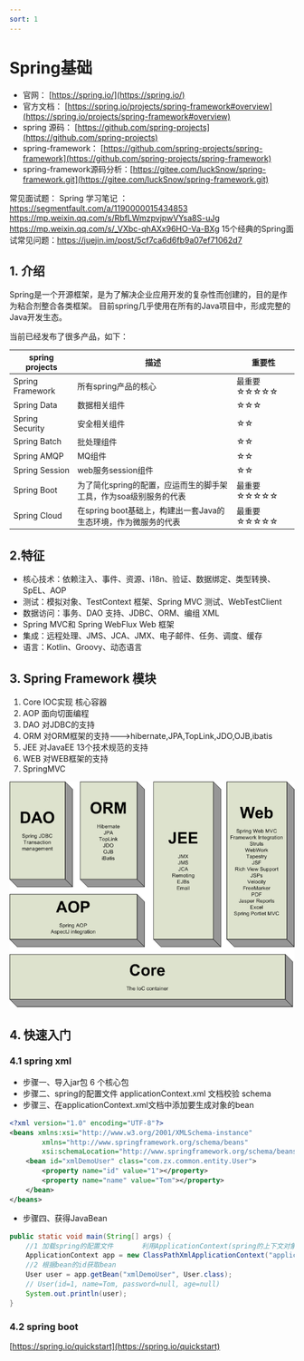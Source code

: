 ```yaml
---
sort: 1
---
```

# Spring基础

- 官网： [https://spring.io/](https://spring.io/)
- 官方文档： [https://spring.io/projects/spring-framework#overview](https://spring.io/projects/spring-framework#overview)
- spring 源码： [https://github.com/spring-projects](https://github.com/spring-projects)
- spring-framework： [https://github.com/spring-projects/spring-framework](https://github.com/spring-projects/spring-framework)
- spring-framework源码分析：[https://gitee.com/luckSnow/spring-framework.git](https://gitee.com/luckSnow/spring-framework.git)

常见面试题：
Spring 学习笔记 ：https://segmentfault.com/a/1190000015434853
https://mp.weixin.qq.com/s/RbfLWmzpvjpwVYsa8S-uJg
https://mp.weixin.qq.com/s/_VXbc-qhAXx96HO-Va-BXg
15个经典的Spring面试常见问题：https://juejin.im/post/5cf7ca6d6fb9a07ef71062d7

## 1. 介绍

Spring是一个开源框架，是为了解决企业应用开发的复杂性而创建的，目的是作为粘合剂整合各类框架。
目前spring几乎使用在所有的Java项目中，形成完整的Java开发生态。

当前已经发布了很多产品，如下：

| spring projects  | 描述                                                              | 重要性           |
| ---------------- | ----------------------------------------------------------------- | ---------------- |
| Spring Framework | 所有spring产品的核心                                              | 最重要☆☆☆☆☆ |
| Spring Data      | 数据相关组件                                                      | ☆☆☆           |
| Spring Security  | 安全相关组件                                                      | ☆☆             |
| Spring Batch     | 批处理组件                                                        | ☆☆             |
| Spring AMQP      | MQ组件                                                            | ☆☆             |
| Spring Session   | web服务session组件                                                | ☆☆             |
| Spring Boot      | 为了简化spring的配置，应运而生的脚手架工具，作为soa级别服务的代表 | 最重要☆☆☆☆☆ |
| Spring Cloud     | 在spring boot基础上，构建出一套Java的生态环境，作为微服务的代表   | 最重要☆☆☆☆☆ |

## 2.特征

- 核心技术：依赖注入、事件、资源、i18n、验证、数据绑定、类型转换、SpEL、AOP
- 测试：模拟对象、TestContext 框架、Spring MVC 测试、WebTestClient
- 数据访问：事务、DAO 支持、JDBC、ORM、编组 XML
- Spring MVC和 Spring WebFlux Web 框架
- 集成：远程处理、JMS、JCA、JMX、电子邮件、任务、调度、缓存
- 语言：Kotlin、Groovy、动态语言

## 3. Spring Framework 模块

1. Core IOC实现 核心容器
2. AOP 面向切面编程
3. DAO 对JDBC的支持
4. ORM 对ORM框架的支持--->hibernate,JPA,TopLink,JDO,OJB,ibatis
5. JEE 对JavaEE 13个技术规范的支持
6. WEB 对WEB框架的支持
7. SpringMVC

![IMG<span data-type=](img/media/image1.png)

## 4. 快速入门

### 4.1 spring xml
-  步骤一、导入jar包 6 个核心包
-  步骤二、spring的配置文件  applicationContext.xml 文档校验  schema
-  步骤三、在applicationContext.xml文档中添加要生成对象的bean

```xml
<?xml version="1.0" encoding="UTF-8"?>  
<beans xmlns:xsi="http://www.w3.org/2001/XMLSchema-instance"  
        xmlns="http://www.springframework.org/schema/beans"  
        xsi:schemaLocation="http://www.springframework.org/schema/beans http://www.springframework.org/schema/beans/spring-beans-3.0.xsd">  
    <bean id="xmlDemoUser" class="com.zx.common.entity.User">  
        <property name="id" value="1"></property>  
        <property name="name" value="Tom"></property>  
    </bean>  
</beans>
```

- 步骤四、获得JavaBean

```java
public static void main(String[] args) {  
    //1 加载spring的配置文件       利用ApplicationContext(spring的上下文对象)  
    ApplicationContext app = new ClassPathXmlApplicationContext("applicationContext-demo.xml");  
    //2 根据bean的id获取bean  
    User user = app.getBean("xmlDemoUser", User.class);
    // User(id=1, name=Tom, password=null, age=null)
    System.out.println(user);  
}
```

### 4.2 spring boot
[https://spring.io/quickstart](https://spring.io/quickstart)
